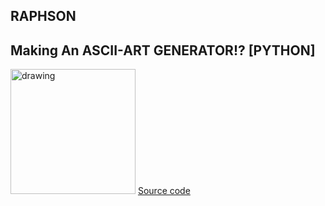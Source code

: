 ## RAPHSON

## Making An ASCII-ART GENERATOR!? [PYTHON]

<img src="https://img.youtube.com/vi/2fZBLPk-T2Y/maxresdefault.jpg" alt="drawing" width="200"/>
<a href="test.txt">Source code</a>
